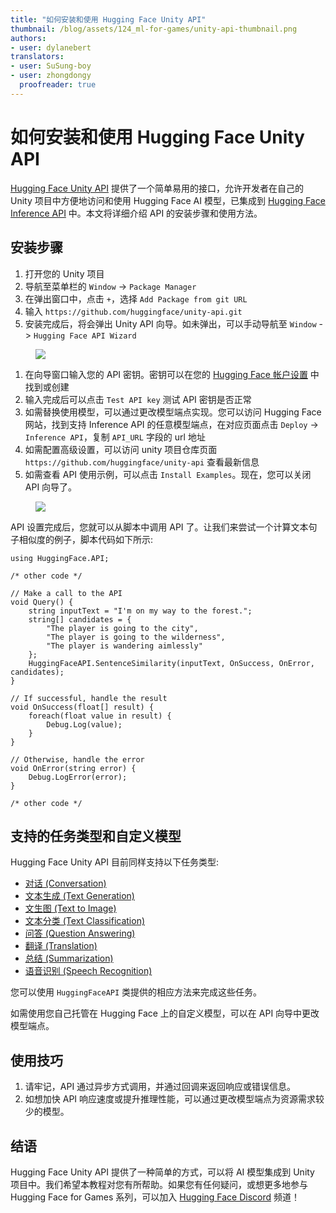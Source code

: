 ```yaml
---
title: "如何安装和使用 Hugging Face Unity API"
thumbnail: /blog/assets/124_ml-for-games/unity-api-thumbnail.png
authors:
- user: dylanebert
translators:
- user: SuSung-boy
- user: zhongdongy
  proofreader: true
---
```


<h1> 如何安装和使用 Hugging Face Unity API</h1>

<!-- {blog_metadata} -->
<!-- {authors} -->

[Hugging Face Unity API](https://github.com/huggingface/unity-api) 提供了一个简单易用的接口，允许开发者在自己的 Unity 项目中方便地访问和使用 Hugging Face AI 模型，已集成到 [Hugging Face Inference API](https://huggingface.co/inference-api) 中。本文将详细介绍 API 的安装步骤和使用方法。

## 安装步骤

1. 打开您的 Unity 项目
2. 导航至菜单栏的 `Window` -> `Package Manager`
3. 在弹出窗口中，点击 `+`，选择 `Add Package from git URL`
4. 输入 `https://github.com/huggingface/unity-api.git`
5. 安装完成后，将会弹出 Unity API 向导。如未弹出，可以手动导航至 `Window` -> `Hugging Face API Wizard`

<figure class="image text-center">
  <img src="https://huggingface.co/datasets/huggingface/documentation-images/resolve/main/blog/124_ml-for-games/packagemanager.gif">
</figure>

1. 在向导窗口输入您的 API 密钥。密钥可以在您的 [Hugging Face 帐户设置](https://huggingface.co/settings/tokens) 中找到或创建
2. 输入完成后可以点击 `Test API key` 测试 API 密钥是否正常
3. 如需替换使用模型，可以通过更改模型端点实现。您可以访问 Hugging Face 网站，找到支持 Inference API 的任意模型端点，在对应页面点击 `Deploy` -> `Inference API`，复制 `API_URL` 字段的 url 地址
4. 如需配置高级设置，可以访问 unity 项目仓库页面 `https://github.com/huggingface/unity-api` 查看最新信息
5. 如需查看 API 使用示例，可以点击 `Install Examples`。现在，您可以关闭 API 向导了。

<figure class="image text-center">
  <img src="https://huggingface.co/datasets/huggingface/documentation-images/resolve/main/blog/124_ml-for-games/apiwizard.png">
</figure>

API 设置完成后，您就可以从脚本中调用 API 了。让我们来尝试一个计算文本句子相似度的例子，脚本代码如下所示:

```
using HuggingFace.API;

/* other code */

// Make a call to the API
void Query() {
    string inputText = "I'm on my way to the forest.";
    string[] candidates = {
        "The player is going to the city",
        "The player is going to the wilderness",
        "The player is wandering aimlessly"
    };
    HuggingFaceAPI.SentenceSimilarity(inputText, OnSuccess, OnError, candidates);
}

// If successful, handle the result
void OnSuccess(float[] result) {
    foreach(float value in result) {
        Debug.Log(value);
    }
}

// Otherwise, handle the error
void OnError(string error) {
    Debug.LogError(error);
}

/* other code */
```

## 支持的任务类型和自定义模型

Hugging Face Unity API 目前同样支持以下任务类型:

- [对话 (Conversation)](https://huggingface.co/tasks/conversational)
- [文本生成 (Text Generation)](https://huggingface.co/tasks/text-generation)
- [文生图 (Text to Image)](https://huggingface.co/tasks/text-to-image)
- [文本分类 (Text Classification)](https://huggingface.co/tasks/text-classification)
- [问答 (Question Answering)](https://huggingface.co/tasks/question-answering)
- [翻译 (Translation)](https://huggingface.co/tasks/translation)
- [总结 (Summarization)](https://huggingface.co/tasks/summarization)
- [语音识别 (Speech Recognition)](https://huggingface.co/tasks/automatic-speech-recognition)

您可以使用 `HuggingFaceAPI` 类提供的相应方法来完成这些任务。

如需使用您自己托管在 Hugging Face 上的自定义模型，可以在 API 向导中更改模型端点。

## 使用技巧

1. 请牢记，API 通过异步方式调用，并通过回调来返回响应或错误信息。
2. 如想加快 API 响应速度或提升推理性能，可以通过更改模型端点为资源需求较少的模型。

## 结语

Hugging Face Unity API 提供了一种简单的方式，可以将 AI 模型集成到 Unity 项目中。我们希望本教程对您有所帮助。如果您有任何疑问，或想更多地参与 Hugging Face for Games 系列，可以加入 [Hugging Face Discord](https://hf.co/join/discord) 频道！